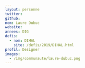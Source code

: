 ```yaml
---
layout: personne
twitter: 
github: 
nom: Laure Dubuc
website: 
annees: DIG
defis: 
  - nom: DIHAL
    site: /defis/2019/DIHAL.html
profil: Designer
images:
  - /img/communaute/laure-dubuc.png
---
```

